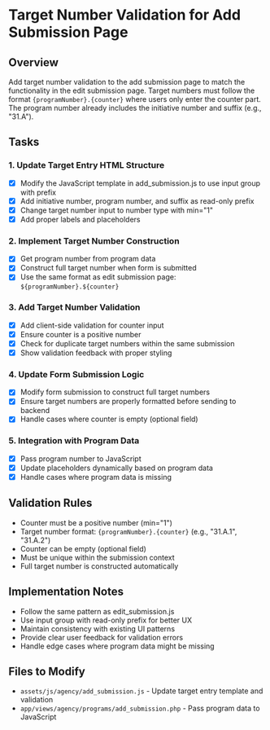# Target Number Validation for Add Submission Page

## Overview
Add target number validation to the add submission page to match the functionality in the edit submission page. Target numbers must follow the format `{programNumber}.{counter}` where users only enter the counter part. The program number already includes the initiative number and suffix (e.g., "31.A").

## Tasks

### 1. Update Target Entry HTML Structure
- [x] Modify the JavaScript template in add_submission.js to use input group with prefix
- [x] Add initiative number, program number, and suffix as read-only prefix
- [x] Change target number input to number type with min="1"
- [x] Add proper labels and placeholders

### 2. Implement Target Number Construction
- [x] Get program number from program data
- [x] Construct full target number when form is submitted
- [x] Use the same format as edit submission page: `${programNumber}.${counter}`

### 3. Add Target Number Validation
- [x] Add client-side validation for counter input
- [x] Ensure counter is a positive number
- [x] Check for duplicate target numbers within the same submission
- [x] Show validation feedback with proper styling

### 4. Update Form Submission Logic
- [x] Modify form submission to construct full target numbers
- [x] Ensure target numbers are properly formatted before sending to backend
- [x] Handle cases where counter is empty (optional field)

### 5. Integration with Program Data
- [x] Pass program number to JavaScript
- [x] Update placeholders dynamically based on program data
- [x] Handle cases where program data is missing

## Validation Rules
- Counter must be a positive number (min="1")
- Target number format: `{programNumber}.{counter}` (e.g., "31.A.1", "31.A.2")
- Counter can be empty (optional field)
- Must be unique within the submission context
- Full target number is constructed automatically

## Implementation Notes
- Follow the same pattern as edit_submission.js
- Use input group with read-only prefix for better UX
- Maintain consistency with existing UI patterns
- Provide clear user feedback for validation errors
- Handle edge cases where program data might be missing

## Files to Modify
- `assets/js/agency/add_submission.js` - Update target entry template and validation
- `app/views/agency/programs/add_submission.php` - Pass program data to JavaScript 